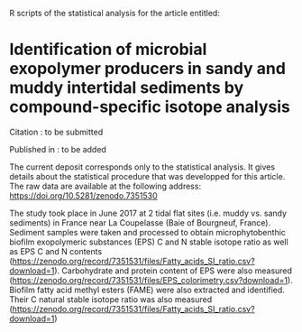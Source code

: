 R scripts of the statistical analysis for the article entitled:

# Identification of microbial exopolymer producers in sandy and muddy intertidal sediments by compound-specific isotope analysis

Citation : to be submitted

Published in : to be added

The current deposit corresponds only to the statistical analysis. It gives details about the statistical procedure that was developped for this article. The raw data are available at the following address: https://doi.org/10.5281/zenodo.7351530

The study took place in June 2017 at 2 tidal flat sites (i.e. muddy vs. sandy sediments) in France near La Coupelasse (Baie of Bourgneuf, France). Sediment samples were taken and processed to obtain microphytobenthic biofilm exopolymeric substances (EPS) C and N stable isotope ratio as well as EPS C and N contents (https://zenodo.org/record/7351531/files/Fatty_acids_SI_ratio.csv?download=1). Carbohydrate and protein content of EPS were also measured (https://zenodo.org/record/7351531/files/EPS_colorimetry.csv?download=1). Biofilm fatty acid methyl esters (FAME) were also extracted and identified. Their C natural stable isotope ratio was also measured (https://zenodo.org/record/7351531/files/Fatty_acids_SI_ratio.csv?download=1)
